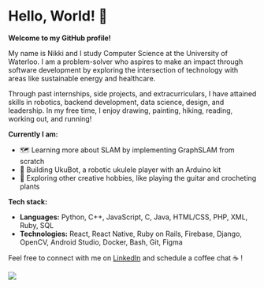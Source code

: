 # Hello, World! :wave: 
**Welcome to my GitHub profile!** 

My name is Nikki and I study Computer Science at the University of Waterloo. I am a problem-solver who aspires to make an impact through software development by exploring the intersection of technology with areas like sustainable energy and healthcare.

Through past internships, side projects, and extracurriculars, I have attained skills in robotics, backend development, data science, design, and leadership. In my free time, I enjoy drawing, painting, hiking, reading, working out, and running!

**Currently I am:**
- 🗺️ Learning more about SLAM by implementing GraphSLAM from scratch
- 🦾 Building UkuBot, a robotic ukulele player with an Arduino kit
- 🧶 Exploring other creative hobbies, like playing the guitar and crocheting plants

**Tech stack:**
- **Languages:** Python, C++, JavaScript, C, Java, HTML/CSS, PHP, XML, Ruby, SQL
- **Technologies:** React, React Native, Ruby on Rails, Firebase, Django, OpenCV, Android Studio, Docker, Bash, Git, Figma

Feel free to connect with me on [LinkedIn](https://www.linkedin.com/in/nikkiguo/) and schedule a coffee chat ☕ !

![](https://komarev.com/ghpvc/?username=nikkiguo&color=blueviolet)

